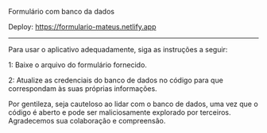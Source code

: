 Formulário com banco da dados <p>
Deploy:
https://formulario-mateus.netlify.app

-------------------------------------
Para usar o aplicativo adequadamente, siga as instruções a seguir: <p>
1: Baixe o arquivo do formulário fornecido. <p>
2: Atualize as credenciais do banco de dados no código para que correspondam às suas próprias informações. <p>
Por gentileza, seja cauteloso ao lidar com o banco de dados, uma vez que o código é aberto e pode ser maliciosamente explorado por terceiros. Agradecemos sua colaboração e compreensão.
